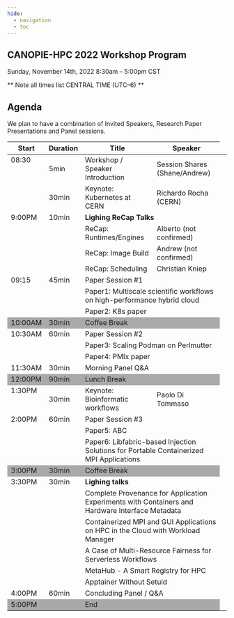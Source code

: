 ```yaml
---
hide:
  - navigation
  - toc
---
```


## CANOPIE-HPC 2022 Workshop Program
Sunday, November 14th, 2022
8:30am – 5:00pm CST

** Note all times list CENTRAL TIME (UTC–6) **


## Agenda

We plan to have a combination of Invited Speakers, Research Paper Presentations and Panel sessions.

<table>
<thead>
  <tr>
    <th>Start</th>
    <th>Duration</th>
    <th>Title</th>
    <th>Speaker</th>
  </tr>
</thead>
<tbody>
    <tr>
        <td style="vertical-align:top" rowspan="2">08:30</td>
        <td>5min</td>
        <td>Workshop / Speaker Introduction</td>
        <td>Session Shares (Shane/Andrew)</td>
        <td></td>
    </tr>
    <tr>
        <td>30min</td>
        <td>Keynote: Kubernetes at CERN</td>
        <td>Richardo Rocha (CERN)</td>
    </tr>
    <tr>
        <td style="vertical-align:top" rowspan="4">9:00PM</td>
        <td style="vertical-align:top" rowspan="4">10min</td>
        <td colspan="2"><b>Lighing ReCap Talks</b></td>
    </tr>
    <tr>
        <td>ReCap: Runtimes/Engines</td>
        <td>Alberto (not confirmed)</td>
        <!-- Runtimes/Engines are the workhorses in HPC implementing a lot of heavy lifting. Snapshot a container image onto a shared FS for easy start, wiring up GPU/NIC, MPI, make sure POSIX is honored. Quick history lessons-->
    </tr>
    <tr>
        <td>ReCap: Image Build</td>
        <td>Andrew (not confirmed)</td>
        <!-- Building images is where the magic happens in the back. Artefact might be a Dockerfile, OCI image for distribution and prepared snapshot (SIF?) for fasttracking access on a side. Experience with building for ARM/X86 using E4S on Atlas (was it Atlas?) -->
    </tr>
    <tr>
        <td>ReCap: Scheduling</td>
        <td>Christian Kniep</td>
        <!-- Quick PSA that you can use containers with SLURM (as we well see throughout). K8s is another option (as we'll also see).
        Challenges placing distributed jobs topo-aware with traditional contianer schedulers as they are not build for that. -->
    </tr>
    <tr>
        <td style="vertical-align:top" rowspan="3">09:15</td>
        <td style="vertical-align:top" rowspan="3">45min</td>
        <td colspan="2">Paper Session #1</td>
    </tr>
    <tr>
        <td colspan="2">Paper1: Multiscale scientific workflows on high-performance hybrid cloud</td>
    </tr>
    <tr>
        <td colspan="2">Paper2: K8s paper</td>
    </tr>
    <tr style="background-color:#A9A9A9">
        <td>10:00AM</td>
        <td>30min</td>
        <td colspan="2">Coffee Break</td>
    </tr>
    <tr>
        <td style="vertical-align:top" rowspan="3">10:30AM</td>
        <td style="vertical-align:top" rowspan="3">60min</td>
        <td colspan="2">Paper Session #2</td>
    </tr>
    <tr>
        <td colspan="2">Paper3: Scaling Podman on Perlmutter</td>
    </tr>
    <tr>
        <td colspan="2">Paper4: PMIx paper</td>
    </tr>
    <tr>
        <td>11:30AM</td>
        <td>30min</td>
        <td colspan="2">Morning Panel Q&A</td>
    </tr>
    <tr style="background-color:#A9A9A9">
        <td>12:00PM</td>
        <td>90min</td>
        <td colspan="2">Lunch Break</td>
    </tr>
    <tr>
        <td style="vertical-align:top">1:30PM</td>
        <td>30min</td>
        <td>Keynote: Bioinformatic workflows</td>
        <td>Paolo Di Tommaso</td>
    </tr>
    <tr>
        <td style="vertical-align:top"  rowspan="3">2:00PM</td>
        <td style="vertical-align:top"  rowspan="3">60min</td>
        <td colspan="2">Paper Session #3</td>
    </tr>    
    <tr>
        <td colspan="2">Paper5: ABC</td>
    </tr>
    <tr>
        <td colspan="2">Paper6: Libfabric-based Injection Solutions for Portable Containerized MPI Applications</td>
    </tr>
    <tr style="background-color:#A9A9A9">
        <td>3:00PM</td>
        <td>30min</td>
        <td colspan="2">Coffee Break</td>
    </tr>
    <tr>
        <td style="vertical-align:top" rowspan="6">3:30PM</td>
        <td style="vertical-align:top" rowspan="6">30min</td>
        <td colspan="2"><b>Lighing talks</b></td>
    </tr>
    <tr>
        <td colspan="2">Complete Provenance for Application Experiments with Containers and Hardware Interface Metadata</td>
    </tr>
    <tr>
        <td colspan="2">Containerized MPI and GUI Applications on HPC in the Cloud with Workload Manager</td>
    </tr> 
    <tr>
        <td colspan="2">A Case of Multi-Resource Fairness for Serverless Workflows</td>
    </tr>
    <tr>
        <td colspan="2">MetaHub - A Smart Registry for HPC</td>
    </tr> 
    <tr>
        <td colspan="2">Apptainer Without Setuid</td>
    </tr>
    <tr>
        <td>4:00PM</td>
        <td>60min</td>
        <td colspan="2">Concluding Panel / Q&A</td>
    </tr>
    <tr style="background-color:#A9A9A9">
        <td colspan="2">5:00PM</td>
        <td colspan="2">End</td>
    </tr>
</tbody>
</table>